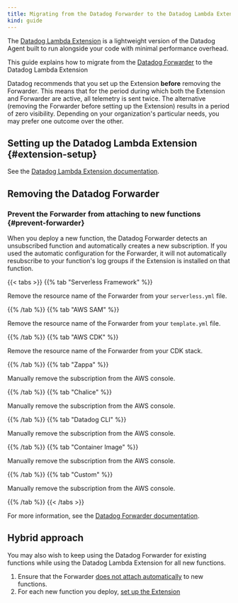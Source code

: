 ```yaml
---
title: Migrating from the Datadog Forwarder to the Datadog Lambda Extension
kind: guide
---
```


The [Datadog Lambda Extension][1] is a lightweight version of the Datadog Agent built to run alongside your code with minimal performance overhead. 

This guide explains how to migrate from the [Datadog Forwarder][2] to the Datadog Lambda Extension

Datadog recommends that you set up the Extension **before** removing the Forwarder. This means that for the period during which both the Extension and Forwarder are active, all telemetry is sent twice. The alternative (removing the Forwarder before setting up the Extension) results in a period of zero visibility. Depending on your organization's particular needs, you may prefer one outcome over the other.

## Setting up the Datadog Lambda Extension {#extension-setup}

See the [Datadog Lambda Extension documentation][1].

## Removing the Datadog Forwarder

### Prevent the Forwarder from attaching to new functions {#prevent-forwarder}

When you deploy a new function, the Datadog Forwarder detects an unsubscribed function and automatically creates a new subscription. If you used the automatic configuration for the Forwarder, it will not automatically resubscribe to your function's log groups if the Extension is installed on that function.

{{< tabs >}}
{{% tab "Serverless Framework" %}}

Remove the resource name of the Forwarder from your `serverless.yml` file.

{{% /tab %}}
{{% tab "AWS SAM" %}}

Remove the resource name of the Forwarder from your `template.yml` file.

{{% /tab %}}
{{% tab "AWS CDK" %}}

Remove the resource name of the Forwarder from your CDK stack.

{{% /tab %}}
{{% tab "Zappa" %}}

Manually remove the subscription from the AWS console.

{{% /tab %}}
{{% tab "Chalice" %}}

Manually remove the subscription from the AWS console.

{{% /tab %}}
{{% tab "Datadog CLI" %}}

Manually remove the subscription from the AWS console.

{{% /tab %}}
{{% tab "Container Image" %}}

Manually remove the subscription from the AWS console.

{{% /tab %}}
{{% tab "Custom" %}}

Manually remove the subscription from the AWS console.

{{% /tab %}}
{{< /tabs >}}

For more information, see the [Datadog Forwarder documentation][2].

## Hybrid approach

You may also wish to keep using the Datadog Forwarder for existing functions while using the Datadog Lambda Extension for all new functions. 

1. Ensure that the Forwarder [does not attach automatically](#prevent-forwarder) to new functions.
2. For each new function you deploy, [set up the Extension](#extension-setup)

[1]: /serverless/libraries_integrations/extension/
[2]: /serverless/libraries_integrations/forwarder/
